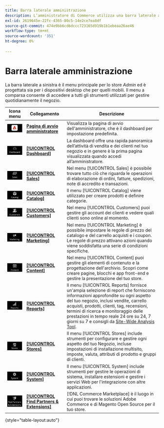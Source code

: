 ```yaml
---
title: Barra laterale amministrazione
description: L’amministratore di Commerce utilizza una barra laterale a sinistra per accedere al menu principale. Gli esercenti possono accedere a tutti gli strumenti di amministrazione necessari per configurare e gestire il negozio.
exl-id: 2619645e-22fc-4365-80c5-14e2ce7ea8df
source-git-commit: 474e9bb6cd6dccc723165d919b1b1ebeaa26ae46
workflow-type: tm+mt
source-wordcount: '351'
ht-degree: 0%

---
```


# Barra laterale amministrazione

La barra laterale a sinistra è il menu principale per lo store _Admin_ ed è progettata sia per i dispositivi desktop che per quelli mobili. Il menu a comparsa consente di accedere a tutti gli strumenti utilizzati per gestire quotidianamente il negozio.

| Icona menu | Collegamento | Descrizione |
| --------- | ---- | ----------- |
| ![Icona barra laterale amministrazione](./assets/icon-admin-sidebar-logo.png) | **[Pagina di avvio amministratore](../configuration-reference/advanced/admin.md)** | Visualizza la pagina di avvio dell&#39;amministratore, che è il dashboard per impostazione predefinita. |
| ![Menu del dashboard](./assets/icon-admin-sidebar-dashboard.png) | **[[!UICONTROL Dashboard]](admin-dashboard.md)** | La dashboard offre una rapida panoramica dell’attività di vendita e dei clienti nel tuo negozio e in genere è la prima pagina visualizzata quando accedi all’amministratore. |
| ![Menu Vendite](./assets/icon-admin-sidebar-sales.png) | **[[!UICONTROL Sales]](../stores-purchase/sales-menu.md)** | Nel menu [!UICONTROL Sales] è possibile trovare tutto ciò che riguarda le operazioni di elaborazione di ordini, fatture, spedizioni, note di accredito e transazioni. |
| ![Menu Catalogo](./assets/icon-admin-sidebar-catalog.png) | **[[!UICONTROL Catalog]](../catalog/catalog-menu.md)** | Il menu [!UICONTROL Catalog] viene utilizzato per creare prodotti e definire categorie. |
| ![Menu Clienti](./assets/icon-admin-sidebar-customers.png) | **[[!UICONTROL Customers]](../customers/customers-introduction.md)** | Nel menu [!UICONTROL Customers] puoi gestire gli account dei clienti e vedere quali clienti sono online al momento. |
| ![Menu Marketing](./assets/icon-admin-sidebar-marketing.png) | **[[!UICONTROL Marketing]](../merchandising-promotions/marketing-menu.md)** | Nel menu [!UICONTROL Marketing] è possibile impostare le regole di prezzo del catalogo e del carrello acquisti e i coupon. Le regole di prezzo attivano azioni quando viene soddisfatta una serie di condizioni specifiche. |
| ![Menu Contenuto](./assets/icon-admin-sidebar-content.png) | **[[!UICONTROL Content]](../content-design/content-menu.md)** | Nel menu [!UICONTROL Content] puoi gestire gli elementi di contenuto e la progettazione dell&#39;archivio. Scopri come creare pagine, blocchi e app front-end e gestire la presentazione del tuo store. |
| ![Menu Rapporti](./assets/icon-admin-sidebar-reports.png) | **[[!UICONTROL Reports]](reports-menu.md)** | Il menu [!UICONTROL Reports] fornisce un&#39;ampia selezione di report che forniscono informazioni approfondite su ogni aspetto del tuo negozio, inclusi vendite, carrello acquisti, prodotti, clienti, tag, recensioni, termini di ricerca e monitoraggio delle prestazioni in tempo reale 24 ore su 24, 7 giorni su 7 e consigli da [Site-Wide Analysis Tool](https://experienceleague.adobe.com/it/docs/commerce-operations/tools/site-wide-analysis-tool/intro). |
| ![Menu Archivi](./assets/icon-admin-sidebar-stores.png) | **[[!UICONTROL Stores]](../stores-purchase/stores-menu.md)** | Il menu [!UICONTROL Stores] include strumenti per configurare e gestire ogni aspetto del tuo Negozio, incluse impostazioni di installazione multisito, imposte, valuta, attributi di prodotto e gruppi di clienti. |
| ![Menu di sistema](./assets/icon-admin-sidebar-system.png) | **[[!UICONTROL System]](../systems/system-menu.md)** | Il menu [!UICONTROL System] include strumenti per gestire le operazioni di sistema, installare estensioni e gestire i servizi Web per l&#39;integrazione con altre applicazioni. |
| ![Trova estensioni](./assets/icon-admin-sidebar-extensions.png) | **[[!UICONTROL Find Partners & Extensions]](commerce-marketplace.md)** | [!DNL Commerce Marketplace] è il luogo in cui puoi trovare le soluzioni Adobe Commerce e di Magento Open Source per il tuo store. |

{style="table-layout:auto"}
